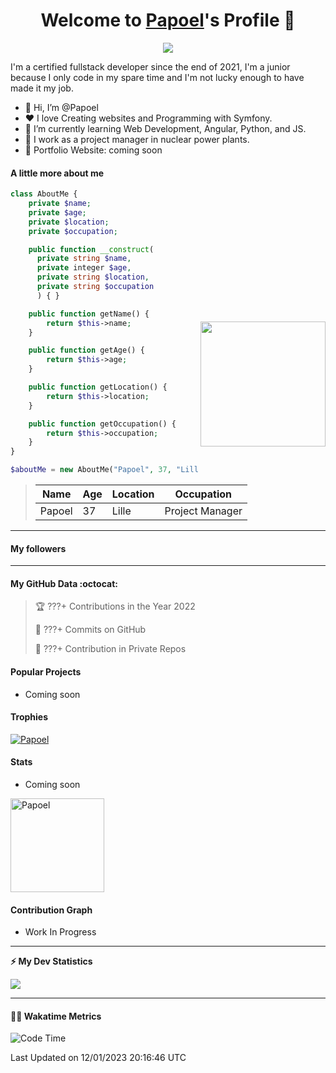 <p align="center">
  <h1 align="center">Welcome to <a href="https://github.com/Papoel">Papoel</a>'s Profile 👋</h1>
</p>
<p align="center">
  <a align="center" href="https://github.com/DenverCoder1/readme-typing-svg"><img src="https://readme-typing-svg.herokuapp.com?&font=IBM+Plex+Sans&color=F72EE2&size=25&lines=Welcome+to+my+GitHub+Profile!;I'm+a+Junior+.+.+.;I'm+a+backend+developer;I'm+a+in+love+with+Symfony" /></a>
</p>
<p>I'm a certified fullstack developer since the end of 2021, I'm a junior because I only code in my spare time and I'm not lucky enough to have made it my job.
</p>

<div>
  <ul align="left">
    <li>👋 Hi, I’m @Papoel</li>
    <li>❤️ I love Creating websites and Programming with Symfony.</li>
    <li>🌱 I’m currently learning Web Development, Angular, Python, and JS.</li>
    <li>💼 I work as a project manager in nuclear power plants.</li>
    <li>🧐 Portfolio Website: coming soon</li>
  </ul>

<img align="right" style="width:200px; margin-top:50%; display:block;" src="https://media.giphy.com/media/M9gbBd9nbDrOTu1Mqx/giphy.gif">
</div>


#### A little more about me
```php
class AboutMe {
    private $name;
    private $age;
    private $location;
    private $occupation;

    public function __construct(
      private string $name, 
      private integer $age, 
      private string $location, 
      private string $occupation
      ) { }

    public function getName() {
        return $this->name;
    }

    public function getAge() {
        return $this->age;
    }

    public function getLocation() {
        return $this->location;
    }

    public function getOccupation() {
        return $this->occupation;
    }
}

$aboutMe = new AboutMe("Papoel", 37, "Lille", "Project Manager");
```
>| Name     | Age | Location   | Occupation     |
>|----------|-----|------------|----------------|
>| Papoel   | 37  | Lille      | Project Manager|

---
#### My followers
 <!--START_SECTION:top-followers--> 
 <!--END_SECTION:top-followers-->


---
#### My GitHub Data :octocat:
> 🏆 ???+ Contributions in the Year 2022
 > 
> 📜 ???+ Commits on GitHub
 > 
> 🔑 ???+ Contribution in Private Repos
 > 

#### Popular Projects
<ul>
  <li>Coming soon</li>
</ul>
<!-- <a href="https://github.com/Papoel/Pasteur"> -->
  <!-- Change the `github-readme-stats.anuraghazra1.vercel.app` to `github-readme-stats.vercel.app`  -->
<!--   <img align="center" src="https://github-readme-stats.vercel.app/api/pin/?username=Papoel&repo=Pasteur&theme=onedark" /> -->
<!-- </a> -->

#### Trophies

<p align="left">
  <a href="https://github.com/Papoel/github-profile-trophy">
    <img src="https://github-profile-trophy.vercel.app/?username=Papoel&row=2&column=6&theme=onedark&column=8&no-frame=false&no-bg=false" 
         alt="Papoel">
  </a>
</p>

#### Stats

<ul>
  <li>Coming soon</li>
</ul>

<!-- <a href="https://github.com/Papoel/github-readme-stats"> -->
  <!-- <img align="center" src="https://github-readme-stats.papoel.vercel.app/api?username=Papoel&show_icons=true&include_all_commits=true&theme=onedark" 
       alt="Papoel's github stats" 
  /> -->
<!-- </a> -->

<!-- <a href="https://github.com/Papoel/github-readme-stats">
  <!-- Change the `github-readme-stats.anuraghazra1.vercel.app` to `github-readme-stats.vercel.app`  -->
  <!-- <img align="center" src="https://github-readme-stats.papoel.vercel.app/api/top-langs/?username=Papoel&layout=compact&theme=onedark" /> -->
<!-- </a> -->

  <!-- <br /> -->
  <!-- <br /> -->

<p align="left">
  <img align="center" height="150em" src="https://github-readme-streak-stats.herokuapp.com/?user=Papoel&theme=onedark" alt="Papoel" />
</p>

#### Contribution Graph
<ul>
  <li>Work In Progress</li>
</ul>
<!-- ![snake gif](https://github.com/Papoel/Papoel/blob/output/github-contribution-grid-snake.svg) -->

---
<!-- GitHub stats -->
<b>⚡ My Dev Statistics</b>


<p>
<!-- GitHub Stats -->
<picture>
  <source 
    srcset="https://github-readme-stats.vercel.app/api?username=papoel&show_icons=true&theme=dark"
    media="(prefers-color-scheme: dark)"
  />
  <source
    srcset="https://github-readme-stats.vercel.app/api?username=papoel&show_icons=true"
    media="(prefers-color-scheme: light), (prefers-color-scheme: no-preference)"
  />
  <img src="https://github-readme-stats.vercel.app/api?username=papoel&show_icons=true" />
</picture>


</p>

----
####  🧑‍💻 Wakatime Metrics
<!--START_SECTION:waka-->
![Code Time](http://img.shields.io/badge/Code%20Time-2%2C870%20hrs%2013%20mins-blue)


 Last Updated on 12/01/2023 20:16:46 UTC
<!--END_SECTION:waka-->

